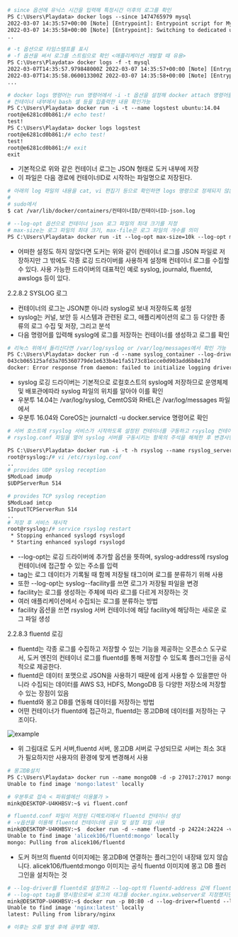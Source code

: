 ```dockerfile
# since 옵션에 유닉스 시간을 입력해 특정시간 이후의 로그를 확인
PS C:\Users\Playdata> docker logs --since 1474765979 mysql
2022-03-07 14:35:57+00:00 [Note] [Entrypoint]: Entrypoint script for MySQL Server 5.7.37-1debian10 started.
2022-03-07 14:35:58+00:00 [Note] [Entrypoint]: Switching to dedicated user 'mysql'
..

# -t 옵션으로 타임스탬프를 표시
# -f 옵션을 써서 로그를 스트림으로 확인 <애플리케이션 개발할 때 유용>
PS C:\Users\Playdata> docker logs -f -t mysql
2022-03-07T14:35:57.979848000Z 2022-03-07 14:35:57+00:00 [Note] [Entrypoint]: Entrypoint script for MySQL Server 5.7.37-1debian10 started.
2022-03-07T14:35:58.060013300Z 2022-03-07 14:35:58+00:00 [Note] [Entrypoint]: Switching to dedicated user 'mysql'
...

# docker logs 명령어는 run 명령어에서 -i -t 옵션을 설정해 docker attach 명령어를 사용가능
# 컨테이너 내부에서 bash 셀 등을 입출력한 내용 확인가능
PS C:\Users\Playdata> docker run -i -t --name logstest ubuntu:14.04
root@e6281cd0b861:/# echo test!
test!
PS C:\Users\Playdata> docker logs logstest
root@e6281cd0b861:/# echo test!
test!
root@e6281cd0b861:/# exit
exit

```

- 기본적으로 위와 같은 컨테이너 로그는 JSON 형태로 도커 내부에 저장
- 이 파일은 다음 경로에 컨테이너ID로 시작하는 파일명으로 저장된다.

```dockerfile
# 아래의 log 파일의 내용을 cat, vi 편집기 등으로 확인하면 logs 명령으로 정제되지 않은 JSON 데이터 확인
# 
# sudo에서
$ cat /var/lib/docker/containers/컨테이너ID/컨테이너ID-json.log

# --log-opt 옵션으로 컨테이너 json 로그 파일의 최대 크기를 지정
# max-size는 로그 파일의 최대 크기, max-file은 로그 파일의 개수를 의미
PS C:\Users\Playdata> docker run -it --log-opt max-size=10k --log-opt max-file=3 --name log-test ubuntu:14.04
```

- 어떠한 설정도 하지 않았다면 도커는 위와 같이 컨테이너 로그를 JSON 파일로 저장하지만 그 밖에도 각종 로깅 드라이버를 사용하게 설정해 컨테이너 로그를 수집할 수 있다. 사용 가능한 드라이버의 대표적인 예로 syslog, journald, fluentd, awslogs 등이 있다.

2.2.8.2 SYSLOG 로그

- 컨테이너의 로그는 JSON뿐 아니라 syslog로 보내 저장하도록 설정
- syslog는 커널, 보안 등 시스템과 관련된 로그, 애플리케이션의 로그 등 다양한 종류의 로그 수집 및 저장, 그리고 분석
- 다음 명령어를 입력해 syslog에 로그를 저장하는 컨테이너를 생성하고 로그를 확인

```dockerfile
# 리눅스 위에서 돌리신다면 /var/log/syslog or /var/log/messages에서 확인 가능
PS C:\Users\Playdata> docker run -d --name syslog_container --log-driver=syslog ubuntu:14.04 echo syslogtest
043cb065125afd3a705360779de1e633b4e1fa5173c81ecce0d903add6b8e17d
docker: Error response from daemon: failed to initialize logging driver: Unix syslog delivery error.

```

- syslog 로깅 드라이버는 기본적으로 로컬호스트의 syslog에 저장하므로 운영체제 및 배포관에따라 syslog 파일의 위치를 알아야 이를 확인
- 우분투 14.04는 /var/log/syslog, CemtOS와 RHEL은 /var/log/messages 파일에서
- 우분투 16.04와 CoreOS는 journalctl -u docker.service 명령어로 확인

```dockerfile
# 서버 호스트에 rsyslog 서비스가 시작하도록 설정된 컨테이너를 구동하고 rsyslog 컨테이너를 생성
# rsyslog.conf 파일을 열어 syslog 서버를 구동시키는 항목의 주석을 해체한 후 변경사항 저장

PS C:\Users\Playdata> docker run -i -t -h rsyslog --name rsyslog_server -p 514:514 -p 514:514/udp ubuntu:14.04
root@rsyslog:/# vi /etc/rsyslog.conf
..
# provides UDP syslog reception
$ModLoad imudp
$UDPServerRun 514

# provides TCP syslog reception
$ModLoad imtcp
$InputTCPServerRun 514
..
# 저장 후 서비스 재시작
root@rsyslog:/# service rsyslog restart
 * Stopping enhanced syslogd rsyslogd                                                          [ OK ]
 * Starting enhanced syslogd rsyslogd                                                          [ OK ]
```

- --log-opt는 로깅 드라이버에 추가할 옵션을 뜻하며, syslog-address에 rsyslog 컨테이너에 접근할 수 있는 주소를 입력
- tag는 로그 데이터가 기록될 때 함께 저장될 태그이며 로그를 분류하기 위해 사용
- 또한 --log-opt는 syslog--facility를 쓰면 로그가 저장될 파일을 변경
- facility는 로그를 생성하는 주체에 따라 로그를 다르게 저장하는 것
- 여러 애플리케이션에서 수집되는 로그를 분류하는 방법
- facility 옵션을 쓰면 rsyslog 서버 컨테이너에 해당 facility에 해당하는 새로운 로그 파일 생성



2.2.8.3 fluentd 로깅

- fluentd는 각종 로그를 수집하고 저장할 수 있는 기능을 제공하는 오픈소스 도구로서, 도커 엔진의 컨테이너 로그를 fluentd를 통해 저장할 수 있도록 플러그인을 공식적으로 제공한다.
- fluentd은 데이터 포맷으로 JSON을 사용하기 때문에 쉽게 사용할 수 있을뿐만 아니라 수집되는 데이터를 AWS S3, HDFS, MongoDB 등 다양한 저장소에 저장할 수 있는 장점이 있음
- fluentd와 몽고 DB를 연동해 데이터를 저장하는 방법
- 어떤 컨테이너가 fluentd에 접근하고, fluentd는 몽고DB에 데이터를 저장하는 구조이다.

![example](https://user-images.githubusercontent.com/47745785/119222217-2c3cbd80-bb2e-11eb-9c2a-b148f97725ac.png)

- 위 그림대로 도커 서버,fluentd 서버, 몽고DB 서버로 구성되므로 서버는 최소 3대가 필요하지만 사용자의 환경에 맞게 변경해서 사용

  

```dockerfile
# 몽고DB설치 
PS C:\Users\Playdata> docker run --name mongoDB -d -p 27017:27017 mongo
Unable to find image 'mongo:latest' locally

# 우분투로 접속 < 파워셀에선 이용불가 >
mink@DESKTOP-U4KHBSV:~$ vi fluent.conf

# fluentd.conf 파일이 저장된 디렉토리에서 fluentd 컨테이너 생성
# -v옵션을 이용해 fluentd 컨테이너에 공유 및 설정 파일 사용
mink@DESKTOP-U4KHBSV:~$  docker run -d --name fluentd -p 24224:24224 -v $(pwd)/fluent.conf:/fluentd/etc/fluent.conf -e FLUENTD_CONF=fluent.conf alicek106/fluentd:mongo
Unable to find image 'alicek106/fluentd:mongo' locally
mongo: Pulling from alicek106/fluentd

```

- 도커 허브의 fluentd 이미지에는 몽고DB에 연결하는 플러그인이 내장돼 있지 않습니다. alicek106/fluentd:mongo 이미지는 공식 fluentd 이미지에 몽고 DB 플러그인을 설치하는 것

```dockerfile
# --log-driver를 fluentd로 설정하고 --log-opt의 fluentd-address 값에 fluentd 서버 주소 지정
# --log-opt tag를 명시함으로써 로그의 태그를 docker.nginx.webserver로 지정했지만
mink@DESKTOP-U4KHBSV:~$ docker run -p 80:80 -d --log-driver=fluentd --log-opt fluentd-address=192.168.0.101:24224 --log-opt tag=docker.nginx.webserver nginx
Unable to find image 'nginx:latest' locally
latest: Pulling from library/nginx

# 이후는 오류 발생 후에 공부할 예정.


```















